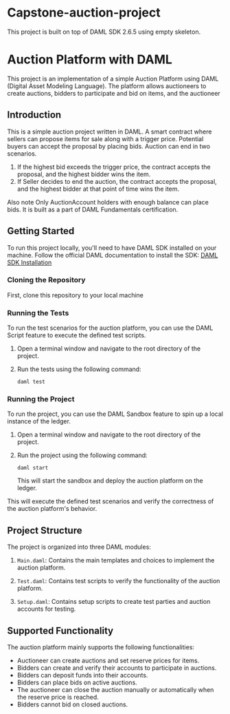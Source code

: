 # Capstone-auction-project

This project is built on top of DAML SDK 2.6.5 using empty skeleton.

# Auction Platform with DAML

This project is an implementation of a simple Auction Platform using DAML (Digital Asset Modeling Language). The platform allows auctioneers to create auctions, bidders to participate and bid on items, and the auctioneer

## Introduction

This is a simple auction project written in DAML. A smart contract where sellers can propose items for sale along with a trigger price. Potential buyers can accept the proposal by placing bids. Auction can end in two scenarios.

1. If the highest bid exceeds the trigger price, the contract accepts the proposal, and the highest bidder wins the item.
2. If Seller decides to end the auction, the contract accepts the proposal, and the highest bidder at that point of time wins the item.

Also note Only AuctionAccount holders with enough balance can place bids.
It is built as a part of DAML Fundamentals certification.

## Getting Started

To run this project locally, you'll need to have DAML SDK installed on your machine. Follow the official DAML documentation to install the SDK: [DAML SDK Installation](https://docs.daml.com/getting-started/installation.html)

### Cloning the Repository

First, clone this repository to your local machine

### Running the Tests

To run the test scenarios for the auction platform, you can use the DAML Script feature to execute the defined test scripts.

1. Open a terminal window and navigate to the root directory of the project.

2. Run the tests using the following command:

   `daml test`

### Running the Project

To run the project, you can use the DAML Sandbox feature to spin up a local instance of the ledger.

1. Open a terminal window and navigate to the root directory of the project.

2. Run the project using the following command:

   `daml start`

   This will start the sandbox and deploy the auction platform on the ledger.

This will execute the defined test scenarios and verify the correctness of the auction platform's behavior.

## Project Structure

The project is organized into three DAML modules:

1. `Main.daml`: Contains the main templates and choices to implement the auction platform.

2. `Test.daml`: Contains test scripts to verify the functionality of the auction platform.

3. `Setup.daml`: Contains setup scripts to create test parties and auction accounts for testing.

## Supported Functionality

The auction platform mainly supports the following functionalities:

- Auctioneer can create auctions and set reserve prices for items.
- Bidders can create and verify their accounts to participate in auctions.
- Bidders can deposit funds into their accounts.
- Bidders can place bids on active auctions.
- The auctioneer can close the auction manually or automatically when the reserve price is reached.
- Bidders cannot bid on closed auctions.
